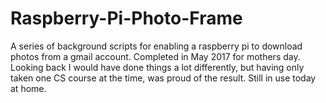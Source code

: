 # Raspberry-Pi-Photo-Frame
A series of background scripts for enabling a raspberry pi to download photos from a gmail account. Completed in May 2017 for mothers day. Looking back I would have done things a lot differently, but having only taken one CS course at the time, was proud of the result. Still in use today at home.
